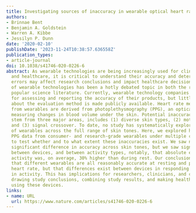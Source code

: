 ```yaml
---
title: Investigating sources of inaccuracy in wearable optical heart rate sensors
authors:
- Brinnae Bent
- Benjamin A. Goldstein
- Warren A. Kibbe
- Jessilyn P. Dunn
date: '2020-02-10'
publishDate: '2023-11-24T10:38:57.636558Z'
publication_types:
- article-journal
doi: 10.1038/s41746-020-0226-6
abstract: As wearable technologies are being increasingly used for clinical research
  and healthcare, it is critical to understand their accuracy and determine how measurement
  errors may affect research conclusions and impact healthcare decision-making. Accuracy
  of wearable technologies has been a hotly debated topic in both the research and
  popular science literature. Currently, wearable technology companies are responsible
  for assessing and reporting the accuracy of their products, but little information
  about the evaluation method is made publicly available. Heart rate measurements
  from wearables are derived from photoplethysmography (PPG), an optical method for
  measuring changes in blood volume under the skin. Potential inaccuracies in PPG
  stem from three major areas, includes (1) diverse skin types, (2) motion artifacts,
  and (3) signal crossover. To date, no study has systematically explored the accuracy
  of wearables across the full range of skin tones. Here, we explored heart rate and
  PPG data from consumer- and research-grade wearables under multiple circumstances
  to test whether and to what extent these inaccuracies exist. We saw no statistically
  significant difference in accuracy across skin tones, but we saw significant differences
  between devices, and between activity types, notably, that absolute error during
  activity was, on average, 30% higher than during rest. Our conclusions indicate
  that different wearables are all reasonably accurate at resting and prolonged elevated
  heart rate, but that differences exist between devices in responding to changes
  in activity. This has implications for researchers, clinicians, and consumers in
  drawing study conclusions, combining study results, and making health-related decisions
  using these devices.
links:
- name: URL
  url: https://www.nature.com/articles/s41746-020-0226-6
---
```

